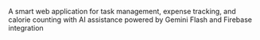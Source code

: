 A smart web application for task management, expense tracking, and calorie counting with AI assistance powered by Gemini Flash and Firebase integration